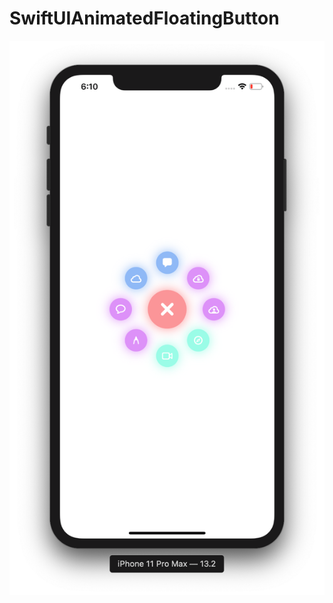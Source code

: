 # SwiftUIAnimatedFloatingButton

![](https://github.com/ram4ik/SwiftUIAnimatedFloatingButton/blob/master/SwiftUIAnimatedFloatingButton/Assets.xcassets/Screenshot%202019-11-09%20at%2018.10.55.imageset/Screenshot%202019-11-09%20at%2018.10.55.png)
